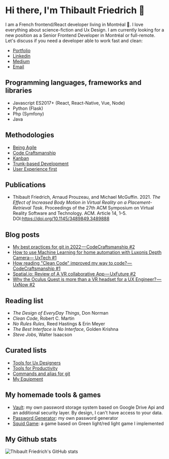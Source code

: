 # Hi there, I'm Thibault Friedrich 👋

I am a French frontend/React developer living in Montréal 🍁. I love everything about science-fiction and Ux Design. I am currently looking for a new position as a Senior Frontend Developer in Montréal or full-remote. Let's discuss if you need a developer
able to work fast and clean:

- [Portfolio](https://thibaultfriedrich.io)
- [Linkedin](https://www.linkedin.com/in/thibault-friedrich/)
- [Medium](https://thibault-friedrich.medium.com/)
- [Email](mailto:thibault.friedrich@gmail.com)

<!--

> I am also currently creating an externalized R&D and Design agency, called Interaction Dynamics,
> with a strong focus on innovative user
> experiences like VR/AR, etc. If you are interested by this concept, contact me. I am looking for handsome designers and developers to work with.
> and I am open to worlwide collaborations:

- [Interaction Dynamics Official Website](https://interaction-dynamics.io/)
- [Interaction Dynamics github](https://github.com/interaction-dynamics)
- [Interaction Dynamics Medium](https://medium.com/interaction-dynamics)


-->

## Programming languages, frameworks and libraries

- Javascript ES2017+ (React, React-Native, Vue, Node)
- Python (Flask)
- Php (Symfony)
- Java

## Methodologies

- [Being Agile](http://agilemanifesto.org/)
- [Code Craftsmanship](http://manifesto.softwarecraftsmanship.org/)
- [Kanban](https://kanbanize.com/kanban-resources/getting-started/what-is-kanban)
- [Trunk-based Development](https://www.atlassian.com/continuous-delivery/continuous-integration/trunk-based-development)
- [User Experience first](https://fightforux.com/)

## Publications

- Thibault Friedrich, Arnaud Prouzeau, and Michael McGuffin. 2021. _The Effect of Increased Body Motion in Virtual Reality on a Placement-Retrieval Task_. Proceedings of the 27th ACM Symposium on Virtual Reality Software and Technology. ACM. Article 14, 1–5. DOI:https://doi.org/10.1145/3489849.3489888

## Blog posts

<!-- BLOG-POST-LIST:START -->
- [My best practices for git in 2022 — CodeCraftsmanship #2](https://medium.com/interaction-dynamics/my-best-practices-for-git-in-2022-codecraftsmanship-2-21b156f29699?source=rss-371df4b18210------2)
- [How to use Machine Learning for home automation with Luxonis Depth Camera— UxTech #1](https://medium.com/interaction-dynamics/how-to-use-machine-learning-for-home-automation-with-luxonis-depth-camera-uxtech-1-765418665b5?source=rss-371df4b18210------2)
- [How reading &quot;Clean Code&quot; improved my way to code? — CodeCraftsmanship #1](https://medium.com/interaction-dynamics/how-reading-clean-code-changed-my-way-to-code-codecraftmanship-1-8f7ac8f6ffcd?source=rss-371df4b18210------2)
- [Spatial.io: Review of A VR collaborative App — UxFuture #2](https://medium.com/interaction-dynamics/spatial-io-review-of-a-vr-collaborative-app-uxfuture-2-b6738bd25b89?source=rss-371df4b18210------2)
- [Why the Oculus Quest is more than a VR headset for a UX Engineer? —  UxNow #2](https://medium.com/interaction-dynamics/why-the-oculus-quest-is-more-than-a-vr-headset-for-a-ux-engineer-82105c378ad6?source=rss-371df4b18210------2)
<!-- BLOG-POST-LIST:END -->

## Reading list

- _The Design of EveryDay Things_, Don Norman
- _Clean Code_, Robert C. Martin
- _No Rules Rules_, Reed Hastings & Erin Meyer
- _The Best Interface is No Interface_, Golden Krishna
- _Steve Jobs_, Walter Isaacson

## Curated lists

- [Tools for Ux Designers](https://github.com/friedrith/awesome-ux-designer)
- [Tools for Productivity](https://github.com/friedrith/awesome-productivity-tools)
- [Commands and alias for git](https://github.com/friedrith/awesome-git)
- [My Equipment](https://kit.co/ThibaultFriedrich)

## My homemade tools & games

- [Vault](https://getvault.github.io/): my own password storage system based on Google Drive Api and an additional security layer. By design, I can't have access to your data.
- [Password Generator](https://generate-password.github.io/): my own password generator
- [Squid Game](https://interaction-dynamics.io/squid-game/): a game based on Green light/red light game I implemented

## My Github stats

![Thibault Friedrich's GitHub stats](https://github-readme-stats.vercel.app/api?username=friedrith&show_icons=true&hide_border=true&hide_title=true&theme=codeSTACKr)
